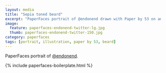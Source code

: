 ```yaml
---
layout: media
title: "Sepia toned beard"
excerpt: "PaperFaces portrait of @endonend drawn with Paper by 53 on an iPad."
image: 
  feature: paperfaces-endonend-twitter-lg.jpg
  thumb: paperfaces-endonend-twitter-150.jpg
category: paperfaces
tags: [portrait, illustration, paper by 53, beard]
---
```


PaperFaces portrait of [@endonend](http://twitter.com/endonend).

{% include paperfaces-boilerplate.html %}